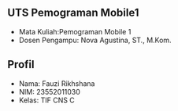 ## UTS Pemograman Mobile1 
<ul>
  <li>Mata Kuliah:Pemograman Mobile 1 </li>
  <li>Dosen Pengampu: Nova Agustina, ST., M.Kom.</li>
</ul>

## Profil
<ul>
  <li>Nama: Fauzi Rikhshana</li>
  <li>NIM: 23552011030</li>
  <li>Kelas: TIF CNS C</li>
</ul>
